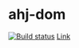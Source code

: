 # ahj-dom
[![Build status](https://ci.appveyor.com/api/projects/status/emwng6qheytv3gw0/branch/main?svg=true)](https://ci.appveyor.com/project/bombik815/ahj-dom/branch/main)
[Link](https://bombik815.github.io/ahj-dom/)
